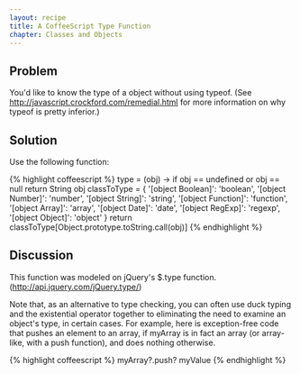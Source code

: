 ```yaml
---
layout: recipe
title: A CoffeeScript Type Function
chapter: Classes and Objects
---
```

## Problem

You'd like to know the type of a object without using typeof. (See http://javascript.crockford.com/remedial.html for more information on why typeof is pretty inferior.)

## Solution

Use the following function:

{% highlight coffeescript %}
  type = (obj) ->
    if obj == undefined or obj == null
      return String obj
    classToType = {
      '[object Boolean]': 'boolean',
      '[object Number]': 'number',
      '[object String]': 'string',
      '[object Function]': 'function',
      '[object Array]': 'array',
      '[object Date]': 'date',
      '[object RegExp]': 'regexp',
      '[object Object]': 'object'
    }
    return classToType[Object.prototype.toString.call(obj)]
{% endhighlight %}

## Discussion

This function was modeled on jQuery's $.type function. (http://api.jquery.com/jQuery.type/)

Note that, as an alternative to type checking, you can often use duck typing and the existential operator together to eliminating the need to examine an object's type, in certain cases.  For example, here is exception-free code that pushes an element to an array, if myArray is in fact an array (or array-like, with a push function), and does nothing otherwise.

{% highlight coffeescript %}
myArray?.push? myValue
{% endhighlight %}
